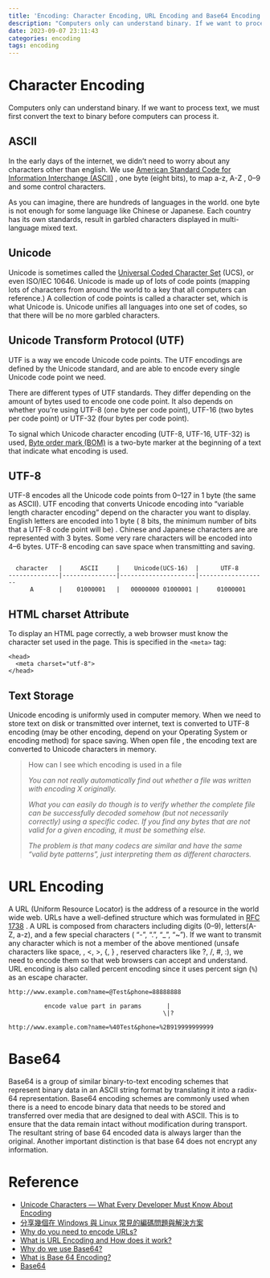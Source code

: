 ```yaml
---
title: 'Encoding: Character Encoding, URL Encoding and Base64 Encoding'
description: "Computers only can understand binary. If we want to process text, we must first convert the text to binary before computers can process it."
date: 2023-09-07 23:11:43
categories: encoding
tags: encoding
---
```


# **Character Encoding**

Computers only can understand binary. If we want to process text, we must first convert the text to binary before computers can process it.
<!--more-->

## **ASCII**

In the early days of the internet, we didn’t need to worry about any characters other than english. We use [American Standard Code for Information Interchange (ASCII)](https://en.wikipedia.org/wiki/ASCII) , one byte (eight bits), to map a-z, A-Z , 0–9 and some control characters.

As you can imagine, there are hundreds of languages in the world. one byte is not enough for some language like Chinese or Japanese. Each country has its own standards, result in garbled characters displayed in multi-language mixed text.

## **Unicode**

Unicode is sometimes called the [Universal Coded Character Set](https://en.wikipedia.org/wiki/Universal_Coded_Character_Set) (UCS), or even ISO/IEC 10646. Unicode is made up of lots of code points (mapping lots of characters from around the world to a key that all computers can reference.) A collection of code points is called a character set, which is what Unicode is. Unicode unifies all languages into one set of codes, so that there will be no more garbled characters.

## **Unicode Transform Protocol (UTF)**

UTF is a way we encode Unicode code points. The UTF encodings are defined by the Unicode standard, and are able to encode every single Unicode code point we need.

There are different types of UTF standards. They differ depending on the amount of bytes used to encode one code point. It also depends on whether you’re using UTF-8 (one byte per code point), UTF-16 (two bytes per code point) or UTF-32 (four bytes per code point).

To signal which Unicode character encoding (UTF-8, UTF-16, UTF-32) is used, [Byte order mark (BOM)](https://en.wikipedia.org/wiki/Byte_order_mark) is a two-byte marker at the beginning of a text that indicate what encoding is used.

## **UTF-8**

UTF-8 encodes all the Unicode code points from 0–127 in 1 byte (the same as ASCII). UTF encoding that converts Unicode encoding into “variable length character encoding” depend on the character you want to display. English letters are encoded into 1 byte ( 8 bits, the minimum number of bits that a UTF-8 code point will be) . Chinese and Japanese characters are are represented with 3 bytes. Some very rare characters will be encoded into 4–6 bytes. UTF-8 encoding can save space when transmitting and saving.

```

  character   |     ASCII     |    Unicode(UCS-16)  |      UTF-8
--------------|---------------|---------------------|-------------------
      A       |    01000001   |   00000000 01000001 |     01000001
```

## **HTML charset Attribute**

To display an HTML page correctly, a web browser must know the character set used in the page. This is specified in the `<meta>` tag:

```
<head>
  <meta charset="utf-8">
</head>
```

## **Text Storage**

Unicode encoding is uniformly used in computer memory. When we need to store text on disk or transmitted over internet, text is converted to UTF-8 encoding (may be other encoding, depend on your Operating System or encoding method) for space saving. When open file , the encoding text are converted to Unicode characters in memory.

> How can I see which encoding is used in a file
> 
> 
> *You can not really automatically find out whether a file was written with encoding X originally.*
> 
> *What you can easily do though is to verify whether the complete file can be successfully decoded somehow (but not necessarily correctly) using a specific codec. If you find any bytes that are not valid for a given encoding, it must be something else.*
> 
> *The problem is that many codecs are similar and have the same “valid byte patterns”, just interpreting them as different characters.*
> 

# **URL Encoding**

A URL (Uniform Resource Locator) is the address of a resource in the world wide web. URLs have a well-defined structure which was formulated in [RFC 1738](https://tools.ietf.org/html/rfc1738) . A URL is composed from characters including digits (0–9), letters(A-Z, a-z), and a few special characters ( “-”, “.”, “_”, “~”). If we want to transmit any character which is not a member of the above mentioned (unsafe characters like space, \, <, >, {, } , reserved characters like ?, /, #, :), we need to encode them so that web browsers can accept and understand. URL encoding is also called percent encoding since it uses percent sign (`%`) as an escape character.

```
http://www.example.com?name=@Test&phone=88888888

          encode value part in params       |
                                           \|?

http://www.example.com?name=%40Test&phone=%2B919999999999
```

# **Base64**

Base64 is a group of similar binary-to-text encoding schemes that represent binary data in an ASCII string format by translating it into a radix-64 representation. Base64 encoding schemes are commonly used when there is a need to encode binary data that needs to be stored and transferred over media that are designed to deal with ASCII. This is to ensure that the data remain intact without modification during transport. The resultant string of base 64 encoded data is always larger than the original. Another important distinction is that base 64 does not encrypt any information.

# **Reference**

- [Unicode Characters — What Every Developer Must Know About Encoding](https://www.freecodecamp.org/news/everything-you-need-to-know-about-encoding/)
- [分享幾個在 Windows 與 Linux 常見的編碼問題與解決方案](https://blog.miniasp.com/post/2021/08/05/Character-Encoding-Problems-for-Windows-and-Linux)
- [Why do you need to encode URLs?](https://stackoverflow.com/questions/2152738/why-do-you-need-to-encode-urls)
- [What is URL Encoding and How does it work?](https://www.urlencoder.io/learn/)
- [Why do we use Base64?](https://stackoverflow.com/questions/3538021/why-do-we-use-base64)
- [What is Base 64 Encoding?](https://bunny.net/academy/http/what-is-base64-encoding-and-decoding/)
- [Base64](https://developer.mozilla.org/en-US/docs/Glossary/Base64)